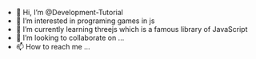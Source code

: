 - 👋 Hi, I’m @Development-Tutorial
- 👀 I’m interested in programing games in js
- 🌱 I’m currently learning threejs which is a famous library of JavaScript
- 💞️ I’m looking to collaborate on ...
- 📫 How to reach me ...

<!---
Development-Tutorial/Development-Tutorial is a ✨ special ✨ repository because its `README.md` (this file) appears on your GitHub profile.
You can click the Preview link to take a look at your changes.
--->
